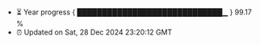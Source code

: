 - ⏳ Year progress { █████████████████████████████▁ } 99.17 %
- ⏰ Updated on Sat, 28 Dec 2024 23:20:12 GMT

